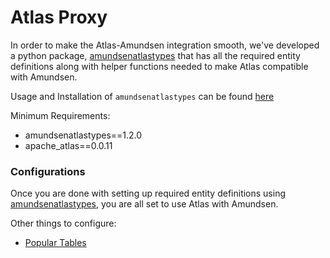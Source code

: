# Atlas Proxy

In order to make the Atlas-Amundsen integration smooth, we've developed a python package, 
[amundsenatlastypes](https://github.com/dwarszawski/amundsen-atlas-types) that has all the required entity definitions along with helper functions needed to make Atlas compatible with Amundsen.

Usage and Installation of `amundsenatlastypes` can be found [here](https://github.com/dwarszawski/amundsen-atlas-types/blob/master/README.md)

Minimum Requirements:

- amundsenatlastypes==1.2.0
- apache_atlas==0.0.11

### Configurations  

Once you are done with setting up required entity definitions using [amundsenatlastypes](https://github.com/dwarszawski/amundsen-atlas-types), you are all set to use Atlas with Amundsen.

Other things to configure:
 
- [Popular Tables](/docs/proxy/atlas/popular_tables.md)
